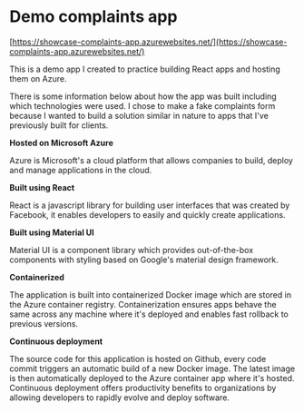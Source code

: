 
# Demo complaints app

[https://showcase-complaints-app.azurewebsites.net/](https://showcase-complaints-app.azurewebsites.net/)

This is a demo app I created to practice building React apps and hosting them on Azure.

There is some information below about how the app was built including which technologies were used.
I chose to make a fake complaints form because I wanted to build a solution similar in nature to apps that I've previously built for clients.

**Hosted on Microsoft Azure**

Azure is Microsoft's a cloud platform that allows companies to build, deploy and manage applications in the cloud.

**Built using React**

React is a javascript library for building user interfaces that was created by Facebook, it enables developers to easily and quickly create applications.

**Built using Material UI**

Material UI is a component library which provides out-of-the-box components with styling based on Google's material design framework.

**Containerized**

The application is built into containerized Docker image which are stored in the Azure container registry.
Containerization ensures apps behave the same across any machine where it's deployed and enables fast rollback to previous versions.

**Continuous deployment**

The source code for this application is hosted on Github, every code commit triggers an automatic build of a new Docker image.
The latest image is then automatically deployed to the Azure container app where it's hosted.
Continuous deployment offers productivity benefits to organizations by allowing developers to rapidly evolve and deploy software.
